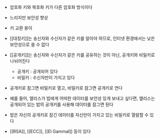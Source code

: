 - 암호화 키와 복호화 키가 다른 암호화 방식이다

- 느리지만 보안성 향상
- 키 교환 용이
- [[대칭키]]는 송신자와 수신자가 같은 키를 알아야 하므로, 인터넷 환경에서는 낮은 보안성으로 쓸 수 없다
- [[공개키]]는 송신자와 수신자가 같은 키를 공유하는 것이 아닌, 공개키와 비밀키로 나뉘어진다
	- 공개키 : 공개되어 있다
	- 비밀키 : 수신자만이 가지고 있다
- 공개키로 잠그면 비밀키로 열고, 비밀키로 잠그면 공개키로 연다
- 예를 들어, 앨리스가 밥에게 어떠한 데이터를 보안성 있게 보내고 싶다면, 앨리스는 공개되어 있는 밥의 공개키를 사용해 데이터를 잠그면 된다
- 밥은 자신의 공개키로 잠긴 데이터를 자신만이 가지고 있는 비밀키로 열람할 수 있다
- [[RSA]], [[ECC]], [[El Gammal]] 등이 있다